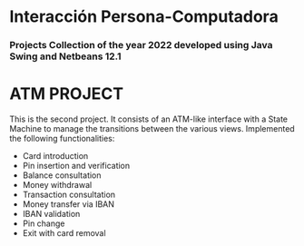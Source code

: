 # Interacción Persona-Computadora
### Projects Collection of the year 2022 developed using Java Swing and Netbeans 12.1
# ATM PROJECT
This is the second project. It consists of an ATM-like interface with a State Machine to manage the transitions between the various views. 
Implemented the following functionalities:
- Card introduction
- Pin insertion and verification
- Balance consultation
- Money withdrawal
- Transaction consultation
- Money transfer via IBAN
- IBAN validation
- Pin change
- Exit with card removal

